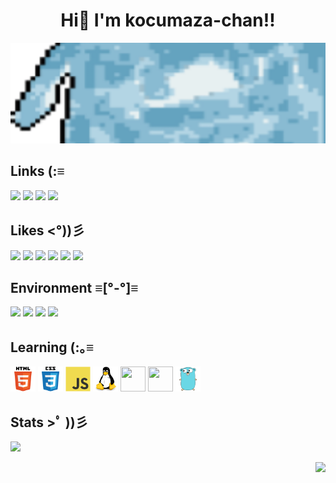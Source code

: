 <h1 align='center'>Hi👻 I'm kocumaza-chan!!</h1>
<img src='./readme.png'/>

## Links (:≡
<a href='https://twitter.com/kocumaza'>
  <img src='https://img.shields.io/badge/-twitter-1c9cea?style=flat-square'/></a>
<a href='https://steamcommunity.com/id/kocumaza'>
  <img src='https://img.shields.io/badge/-Steam-1c31ea?style=flat-square'/></a>
<a href='https://keybase.io/kocumaza'>
  <img src='https://img.shields.io/badge/-Keybase-e3e049?style=flat-square'/></a>
<a href='https://www.reddit.com/user/kocumaza'>
  <img src='https://img.shields.io/badge/-Reddit-ea5a1c?style=flat-square'/></a>

## Likes <°))彡
<a href='https://developer.android.com/about/versions/12'>
  <img src='https://img.shields.io/badge/-Android-3ddb86.svg?logo=&style=flat-square'/></a>
<a href='https://www.microsoft.com/en-us/windows/windows-11'>
  <img src='https://img.shields.io/badge/-Windows-1595fa.svg?logo=&style=flat-square'/></a>
<a href='https://archlinux.org'>
  <img src='https://img.shields.io/badge/-Arch Linux-2CA5E0.svg?logo=&style=flat-square'/></a>
<a href='https://developer.mozilla.org/en-US/docs/Web/JavaScript'>
  <img src='https://img.shields.io/badge/-Garuda Linux-3083b8.svg?logo=&style=flat-square'/></a>
<a href='https://i3wm.org'>
  <img src='https://img.shields.io/badge/-i3-fb4934.svg?logo=&style=flat-square'/></a>
<a href='https://www.youtube.com/playlist?list=PLxwAGtrNvXh7t4fTj2bX-3mRgky37BxUw'>
  <img src='https://img.shields.io/badge/-VOCALOID/UTAU-31c4a7.svg?logo=&style=flat-square'/></a>

## Environment ≡[°-°]≡
<p align='left'>
  <img src='https://img.shields.io/static/v1?label=OS&message=Windows11/Arch%20Linux/Garuda%20Linux/Android12&color=07adad&style=flat-square'/>
  <img src='https://img.shields.io/static/v1?label=Browser&message=CentBrowser&color=5cb0ff&style=flat-square'/>
  <img src='https://img.shields.io/static/v1?label=IDE&message=VSCode&color=0f92d9&style=flat-square'/>
  <img src='https://img.shields.io/static/v1?label=Keyboard&message=G913&color=black&style=flat-square'/></p>

## Learning (:｡≡
<p align='left'>
  <img src='https://raw.githubusercontent.com/devicons/devicon/master/icons/html5/html5-original-wordmark.svg' width='40' height='40'/>
  <img src='https://raw.githubusercontent.com/devicons/devicon/master/icons/css3/css3-original-wordmark.svg' width='40' height='40'/>
  <img src='https://raw.githubusercontent.com/devicons/devicon/master/icons/javascript/javascript-original.svg' width='40' height='40'/>
  <img src='https://raw.githubusercontent.com/devicons/devicon/master/icons/linux/linux-original.svg' width='40' height='40'/>
  <img src="https://www.vectorlogo.zone/logos/gnu_bash/gnu_bash-icon.svg" width='40' height='40'/>
  <img src='https://download.blender.org/branding/community/blender_community_badge_white.svg' width='40' height='40'/>
  <img src='https://raw.githubusercontent.com/devicons/devicon/master/icons/go/go-original.svg' width='40' height='40'/></p>

  ## Stats >ﾟ ))彡
<a href='https://github.com/anuraghazra/github-readme-stats'>
  <img src='https://github-readme-stats.vercel.app/api?username=kocumaza&count_private=true&show_icons=true&theme=prussian'/></a>
  
<p align="right">
  <img src='https://komarev.com/ghpvc/?username=kocumaza&color=46b8d4&style=flat-square'/></p>
